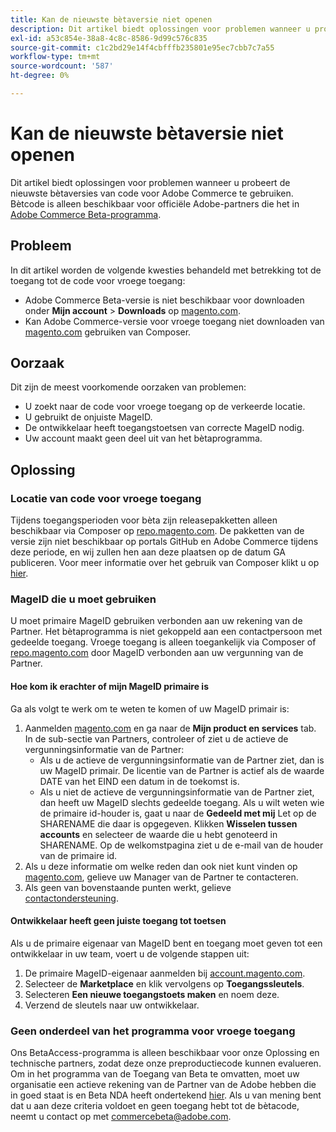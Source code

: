 ```yaml
---
title: Kan de nieuwste bètaversie niet openen
description: Dit artikel biedt oplossingen voor problemen wanneer u probeert de nieuwste bètaversies van code voor Adobe Commerce te gebruiken. De bètacode is alleen beschikbaar voor officiële Adobe partners die het proces hebben gevolgd dat is beschreven in [Adobe Commerce Beta Program] (https://github.com/magento/magento2/wiki/Magento-Beta-Program).
exl-id: a53c854e-38a8-4c8c-8586-9d99c576c835
source-git-commit: c1c2bd29e14f4cbfffb235801e95ec7cbb7c7a55
workflow-type: tm+mt
source-wordcount: '587'
ht-degree: 0%

---
```


# Kan de nieuwste bètaversie niet openen

Dit artikel biedt oplossingen voor problemen wanneer u probeert de nieuwste bètaversies van code voor Adobe Commerce te gebruiken. Bètcode is alleen beschikbaar voor officiële Adobe-partners die het in [Adobe Commerce Beta-programma](https://github.com/magento/magento2/wiki/Magento-Beta-Program).

## Probleem

In dit artikel worden de volgende kwesties behandeld met betrekking tot de toegang tot de code voor vroege toegang:

* Adobe Commerce Beta-versie is niet beschikbaar voor downloaden onder **Mijn account** > **Downloads** op [magento.com](https://account.magento.com/customer/account/login).
* Kan Adobe Commerce-versie voor vroege toegang niet downloaden van [magento.com](https://account.magento.com/customer/account/login) gebruiken van Composer.

## Oorzaak

Dit zijn de meest voorkomende oorzaken van problemen:

* U zoekt naar de code voor vroege toegang op de verkeerde locatie.
* U gebruikt de onjuiste MageID.
* De ontwikkelaar heeft toegangstoetsen van correcte MageID nodig.
* Uw account maakt geen deel uit van het bètaprogramma.

## Oplossing

### Locatie van code voor vroege toegang

Tijdens toegangsperioden voor bèta zijn releasepakketten alleen beschikbaar via Composer op [repo.magento.com](https://repo.magento.com/). De pakketten van de versie zijn niet beschikbaar op portals GitHub en Adobe Commerce tijdens deze periode, en wij zullen hen aan deze plaatsen op de datum GA publiceren. Voor meer informatie over het gebruik van Composer klikt u op [hier](https://devdocs.magento.com/guides/v2.3/install-gde/composer.html).

### MageID die u moet gebruiken

U moet primaire MageID gebruiken verbonden aan uw rekening van de Partner. Het bètaprogramma is niet gekoppeld aan een contactpersoon met gedeelde toegang. Vroege toegang is alleen toegankelijk via Composer of [repo.magento.com](https://repo.magento.com/) door MageID verbonden aan uw vergunning van de Partner.

#### Hoe kom ik erachter of mijn MageID primaire is

Ga als volgt te werk om te weten te komen of uw MageID primair is:

1. Aanmelden [magento.com](https://account.magento.com/customer/account/login) en ga naar de **Mijn product en services** tab. In de sub-sectie van Partners, controleer of ziet u de actieve de vergunningsinformatie van de Partner:
   * Als u de actieve de vergunningsinformatie van de Partner ziet, dan is uw MageID primair. De licentie van de Partner is actief als de waarde DATE van het EIND een datum in de toekomst is.
   * Als u niet de actieve de vergunningsinformatie van de Partner ziet, dan heeft uw MageID slechts gedeelde toegang. Als u wilt weten wie de primaire id-houder is, gaat u naar de **Gedeeld met mij** Let op de SHARENAME die daar is opgegeven. Klikken **Wisselen tussen accounts** en selecteer de waarde die u hebt genoteerd in SHARENAME. Op de welkomstpagina ziet u de e-mail van de houder van de primaire id.
1. Als u deze informatie om welke reden dan ook niet kunt vinden op [magento.com](https://account.magento.com/customer/account/login), gelieve uw Manager van de Partner te contacteren.
1. Als geen van bovenstaande punten werkt, gelieve [contactondersteuning](/help/help-center-guide/help-center/magento-help-center-user-guide.md#merchant-not-displayed).

#### Ontwikkelaar heeft geen juiste toegang tot toetsen

Als u de primaire eigenaar van MageID bent en toegang moet geven tot een ontwikkelaar in uw team, voert u de volgende stappen uit:

1. De primaire MageID-eigenaar aanmelden bij [account.magento.com](https://account.magento.com/customer/account/login).
1. Selecteer de **Marketplace** en klik vervolgens op **Toegangssleutels**.
1. Selecteren **Een nieuwe toegangstoets maken** en noem deze.
1. Verzend de sleutels naar uw ontwikkelaar.

### Geen onderdeel van het programma voor vroege toegang

Ons BetaAccess-programma is alleen beschikbaar voor onze Oplossing en technische partners, zodat deze onze preproductiecode kunnen evalueren. Om in het programma van de Toegang van Beta te omvatten, moet uw organisatie een actieve rekening van de Partner van de Adobe hebben die in goed staat is en Beta NDA heeft ondertekend [hier](https://github.com/magento/magento2/wiki/Magento-Beta-Program). Als u van mening bent dat u aan deze criteria voldoet en geen toegang hebt tot de bètacode, neemt u contact op met [commercebeta@adobe.com](mailto:commercebeta@adobe.com).
